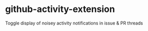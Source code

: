 # github-activity-extension
Toggle display of noisey activity notifications in issue &amp; PR threads
